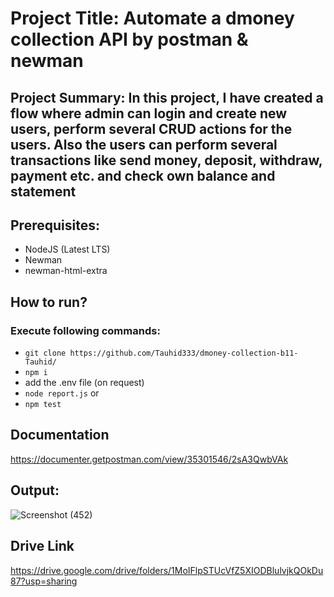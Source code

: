 # Project Title: Automate a dmoney collection API by postman & newman
## Project Summary: In this project, I have created a flow where admin can login and create new users, perform several CRUD actions for the users. Also the users can perform several transactions like send money, deposit, withdraw, payment etc. and check own balance and statement

## Prerequisites:
- NodeJS (Latest LTS)
- Newman
- newman-html-extra

## How to run?
### Execute following commands:
- ``` git clone https://github.com/Tauhid333/dmoney-collection-b11-Tauhid/ ```
-  ``` npm i ```
-   add the .env file (on request)
-    ``` node report.js ``` or
-    ``` npm test ```
  
## Documentation
https://documenter.getpostman.com/view/35301546/2sA3QwbVAk

## Output:
![Screenshot (452)](https://github.com/Tauhid333/dmoney-collection-b11-Tauhid/assets/62515281/d2bdef51-a09a-4988-899d-19a1a9f6f945)

## Drive Link
https://drive.google.com/drive/folders/1MoIFlpSTUcVfZ5XIODBlulvjkQOkDu87?usp=sharing
